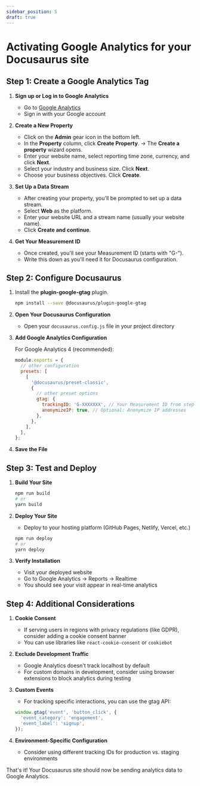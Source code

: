 ```yaml
---
sidebar_position: 5
draft: true
---
```


# Activating Google Analytics for your Docusaurus site

## Step 1: Create a Google Analytics Tag

1. **Sign up or Log in to Google Analytics**
   - Go to [Google Analytics](https://analytics.google.com/)
   - Sign in with your Google account

2. **Create a New Property**
   - Click on the **Admin** gear icon in the bottom left.
   - In the **Property** column, click **Create Property**.
     -> The **Create a property** wizard opens.
   - Enter your website name, select reporting time zone, currency, and click **Next**.
   - Select your industry and business size. Click **Next**.
   - Choose your business objectives. Click **Create**.

3. **Set Up a Data Stream**
   - After creating your property, you'll be prompted to set up a data stream.
   - Select **Web** as the platform.
   - Enter your website URL and a stream name (usually your website name).
   - Click **Create and continue**.

4. **Get Your Measurement ID**
   - Once created, you'll see your Measurement ID (starts with "G-").
   - Write this down as you'll need it for Docusaurus configuration.

## Step 2: Configure Docusaurus

1. Install the **plugin-google-gtag** plugin.

    ```bash
    npm install --save @docusaurus/plugin-google-gtag
    ```

2. **Open Your Docusaurus Configuration**
   - Open your `docusaurus.config.js` file in your project directory

3. **Add Google Analytics Configuration**
   
   For Google Analytics 4 (recommended):
   ```javascript
   module.exports = {
     // other configuration
     presets: [
       [
         '@docusaurus/preset-classic',
         {
           // other preset options
           gtag: {
             trackingID: 'G-XXXXXXX', // Your Measurement ID from step 1
             anonymizeIP: true, // Optional: Anonymize IP addresses
           },
         },
       ],
     ],
   };
   ```

4. **Save the File**

## Step 3: Test and Deploy

1. **Build Your Site**
   ```bash
   npm run build
   # or
   yarn build
   ```

2. **Deploy Your Site**
   - Deploy to your hosting platform (GitHub Pages, Netlify, Vercel, etc.)
   ```bash
   npm run deploy
   # or
   yarn deploy
   ```

3. **Verify Installation**
   - Visit your deployed website
   - Go to Google Analytics → Reports → Realtime
   - You should see your visit appear in real-time analytics

## Step 4: Additional Considerations

1. **Cookie Consent**
   - If serving users in regions with privacy regulations (like GDPR), consider adding a cookie consent banner
   - You can use libraries like `react-cookie-consent` or `cookiebot`

2. **Exclude Development Traffic**
   - Google Analytics doesn't track localhost by default
   - For custom domains in development, consider using browser extensions to block analytics during testing

3. **Custom Events**
   - For tracking specific interactions, you can use the gtag API:
   ```javascript
   window.gtag('event', 'button_click', {
     'event_category': 'engagement',
     'event_label': 'signup',
   });
   ```

4. **Environment-Specific Configuration**
   - Consider using different tracking IDs for production vs. staging environments

That's it! Your Docusaurus site should now be sending analytics data to Google Analytics.